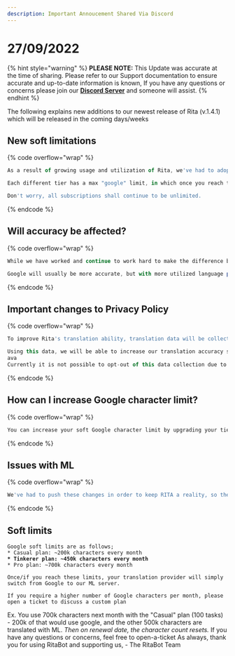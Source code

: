 ```yaml
---
description: Important Annoucement Shared Via Discord
---
```


# 27/09/2022

{% hint style="warning" %}
**PLEASE NOTE:** This Update was accurate at the time of sharing. Please refer to our Support documentation to ensure accurate and up-to-date information is known, If you have any questions or concerns please join our [**Discord Server**](https://discord.gg/ritabot) and someone will assist.
{% endhint %}

The following explains new additions to our newest release of Rita (v.1.4.1) which will be released in the coming days/weeks

## **New soft limitations**

{% code overflow="wrap" %}
```javascript
As a result of growing usage and utilization of Rita, we've had to adopt new ways to provide our service to keep her cheap and affordable.  For months we've been developing neural machine translation capabilities to offset translation costs.

Each different tier has a max "google" limit, in which once you reach the "max" amount of characters respective to your tier, your translations will no longer use Google but use our ML server. 

Don't worry, all subscriptions shall continue to be unlimited.
```
{% endcode %}

## **Will accuracy be affected?**

{% code overflow="wrap" %}
```javascript
While we have worked and continue to work hard to make the difference between the two seamingless, there will always be issues.

Google will usually be more accurate, but with more utilized language pairs (such as en-ru) the difference shall be less significant.
```
{% endcode %}

## **Important changes to Privacy Policy**&#x20;

{% code overflow="wrap" %}
```javascript
To improve Rita's translation ability, translation data will be collected. This data is completely anonymous and will never be able to be traced back to you. Only authorized admins/developers have access to this data.

Using this data, we will be able to increase our translation accuracy significantly for slang, less-used languages and many other things to make these changes seem even more seamless.
ava
Currently it is not possible to opt-out of this data collection due to it being completely anonymous, but if this is a concern feel free to contact us and we will accommodate you the best we can.
```
{% endcode %}

## **How can I increase Google character limit?**

{% code overflow="wrap" %}
```javascript
You can increase your soft Google character limit by upgrading your tier of subscription on Patreon (suggested that Kofi users switch to Patreon). If you have any queries or requests feel free to open a ticket in our support server.
```
{% endcode %}

## **Issues with ML**

{% code overflow="wrap" %}
```javascript
We've had to push these changes in order to keep RITA a reality, so there are some issues she has while handling emoticons, lists, short sentences/phrases, slang, and profanity (in less-used languages) etc; This is being worked on and new systems are being devised to attend to these issues ASAP.
```
{% endcode %}

## **Soft limits**

<pre class="language-javascript" data-overflow="wrap"><code class="lang-javascript">Google soft limits are as follows;
* Casual plan: ~200k characters every month
<strong>* Tinkerer plan: ~450k characters every month
</strong>* Pro plan: ~700k characters every month

Once/if you reach these limits, your translation provider will simply switch from Google to our ML server.

If you require a higher number of Google characters per month, please open a ticket to discuss a custom plan
</code></pre>

Ex. You use 700k characters next month with the "Casual" plan (100 tasks) - 200k of that would use google, and the other 500k characters are translated with ML. _Then on renewal date, the character count resets._ If you have any questions or concerns, feel free to open-a-ticket As always, thank you for using RitaBot and supporting us, - The RitaBot Team

